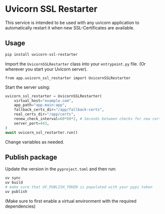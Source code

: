 # Uvicorn SSL Restarter

This service is intended to be used with any uvicorn application to automatically restart it when new SSL-Certificates are available.

## Usage

```sh
pip install uvicorn-ssl-restarter
```

Import the `UvicornSSLRestarter` class into your `entrypoint.py` file. (Or wherever you start your Uvicorn server).

```
from app.uvicorn_ssl_restarter import UvicornSSLRestarter
```

Start the server using:

```python
uvicorn_ssl_restarter = UvicornSSLRestarter(
    virtual_host="example.com",
    app_path="app.main:app",
    fallback_certs_dir="/app/fallback-certs",
    real_certs_dir="/app/certs",
    renew_check_interval=60*60*2, # Seconds between checks for new certificates
    server_port=443,
)
await uvicorn_ssl_restarter.run()
```

Change variables as needed.

## Publish package

Update the version in the `pyproject.toml` and then run:

```sh
uv sync
uv build
# make sure that UV_PUBLISH_TOKEN is populated with your pypi token
uv publish
```
(Make sure to first enable a virtual environment with the required dependencies)
